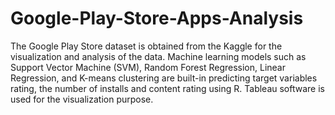 # Google-Play-Store-Apps-Analysis

The Google Play Store dataset is obtained from the Kaggle for the visualization and analysis of the data. Machine learning models such as Support Vector Machine (SVM), Random Forest Regression, Linear Regression, and K-means clustering are built-in predicting target variables rating, the number of installs and content rating using R. Tableau software is used for the visualization purpose.
